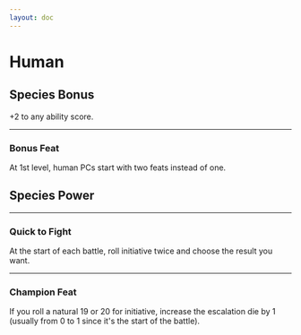 ```yaml
---
layout: doc
---
```

# Human

## Species Bonus

+2 to any ability score.

---

### Bonus Feat

At 1st level, human PCs start with two feats instead of one.

## Species Power

---

### Quick to Fight

At the start of each battle, roll initiative twice and choose the result you want.

---

### Champion Feat

If you roll a natural 19 or 20 for initiative, increase the escalation die by 1 (usually from 0 to 1 since it's the start of the battle).
